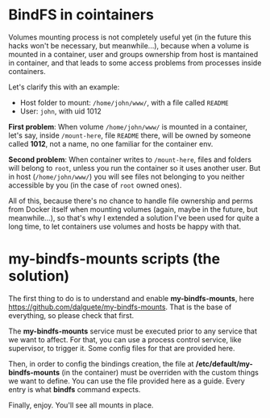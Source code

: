 BindFS in cointainers
=====================

Volumes mounting process is not completely useful yet (in the future this hacks 
won't be necessary, but meanwhile...), because when a volume is mounted in a container,
user and groups ownership from host is mantained in container, and that leads to
some access problems from processes inside containers.

Let's clarify this with an example:
* Host folder to mount: `/home/john/www/`, with a file called `README`
* User: `john`, with uid 1012

**First problem**: When volume `/home/john/www/` is mounted in a container, let's say, 
inside `/mount-here`, file `README` there, will be owned by someone called **1012**, 
not a name, no one familiar for the container env. 

**Second problem**: When container writes to `/mount-here`, files and folders will 
belong to `root`, unless you run the container so it uses another user. But in host
(`/home/john/www/`) you will see files not belonging to you neither accessible by you 
(in the case of `root` owned ones).

All of this, because there's no chance to handle file ownership and perms from Docker
itself when mounting volumes (again, maybe in the future, but meanwhile...), so that's 
why I extended a solution I've been used for quite a long time, to let containers
use volumes and hosts be happy with that.

my-bindfs-mounts scripts (the solution)
=======================================

The first thing to do is to understand and enable **my-bindfs-mounts**, here 
https://github.com/dalguete/my-bindfs-mounts. That is the base of everything, so 
please check that first.

The **my-bindfs-mounts** service must be executed prior to any service that we want
to affect. For that, you can use a process control service, like supervisor, to
trigger it. Some config files for that are provided here.

Then, in order to config the bindings creation, the file at **/etc/default/my-bindfs-mounts**
(in the container) must be overriden with the custom things we want to define.
You can use the file provided here as a guide. Every entry is what **bindfs** command
expects.

Finally, enjoy. You'll see all mounts in place.
